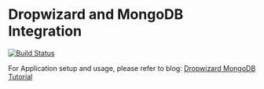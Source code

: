 # Dropwizard and MongoDB Integration

[![Build Status](https://travis-ci.org/ajtechdeveloper/DropwizardMongoDB.svg?branch=master)](https://travis-ci.org/ajtechdeveloper/DropwizardMongoDB)

For Application setup and usage, please refer to blog: [Dropwizard MongoDB Tutorial](https://softwaredevelopercentral.blogspot.com/2017/09/dropwizard-mongodb-tutorial.html)
